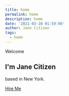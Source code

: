 ```yaml
---
title: home
permalink: home
description: home
date: '2021-03-10 01:59:00'
author: Jane Citizen
tags: 
  - home
---
```


<section id="home">
  <div class="hero-wrap">
    <div class="hero-mask bg-dark"></div>
    <div class="hero-bg"></div>
    <div class="hero-content section">
      <div class="container my-auto">
        <div class="row">
          <div class="col-12 text-center">
            <p class="fs-1 hero-header-lg text-white mb-2 mb-md-3">Welcome</p>
            <h2 class="text-white hero-header mb-2 mb-md-3">I'm Jane Citizen</h2>
            <p class="fs-3 text-light mb-4">based in New York.</p>
            <a href="#contact" class="btn btn-outline-primary shadow-none mt-2">Hire Me</a>
          </div>
        </div>
      </div>
      <a href="#about" class="scroll-down-arrow pt-3 text-white"><span class="animated"><i class="animated-icon lni lni-chevron-down"></i></span></a>
    </div>
  </div>
</section>